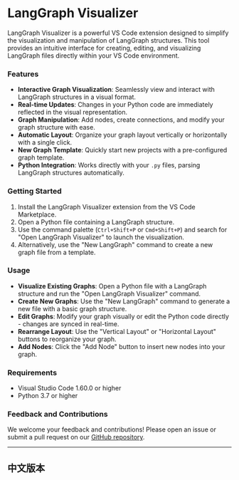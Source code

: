 # LangGraph Visualizer


LangGraph Visualizer is a powerful VS Code extension designed to simplify the visualization and manipulation of LangGraph structures. This tool provides an intuitive interface for creating, editing, and visualizing LangGraph files directly within your VS Code environment.

### Features

- **Interactive Graph Visualization**: Seamlessly view and interact with LangGraph structures in a visual format.
- **Real-time Updates**: Changes in your Python code are immediately reflected in the visual representation.
- **Graph Manipulation**: Add nodes, create connections, and modify your graph structure with ease.
- **Automatic Layout**: Organize your graph layout vertically or horizontally with a single click.
- **New Graph Template**: Quickly start new projects with a pre-configured graph template.
- **Python Integration**: Works directly with your `.py` files, parsing LangGraph structures automatically.

### Getting Started

1. Install the LangGraph Visualizer extension from the VS Code Marketplace.
2. Open a Python file containing a LangGraph structure.
3. Use the command palette (`Ctrl+Shift+P` or `Cmd+Shift+P`) and search for "Open LangGraph Visualizer" to launch the visualization.
4. Alternatively, use the "New LangGraph" command to create a new graph file from a template.

### Usage

- **Visualize Existing Graphs**: Open a Python file with a LangGraph structure and run the "Open LangGraph Visualizer" command.
- **Create New Graphs**: Use the "New LangGraph" command to generate a new file with a basic graph structure.
- **Edit Graphs**: Modify your graph visually or edit the Python code directly - changes are synced in real-time.
- **Rearrange Layout**: Use the "Vertical Layout" or "Horizontal Layout" buttons to reorganize your graph.
- **Add Nodes**: Click the "Add Node" button to insert new nodes into your graph.

### Requirements

- Visual Studio Code 1.60.0 or higher
- Python 3.7 or higher

### Feedback and Contributions

We welcome your feedback and contributions! Please open an issue or submit a pull request on our [GitHub repository](https://github.com/hfyydd/langgraphv).

---

## 中文版本

